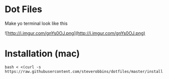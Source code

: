 Dot Files
===

Make yo terminal look like this

![http://i.imgur.com/gnYs0OJ.png](http://i.imgur.com/gnYs0OJ.png)

# Installation (mac)

    bash < <(curl -s https://raw.githubusercontent.com/steverobbins/dotfiles/master/install.sh)
